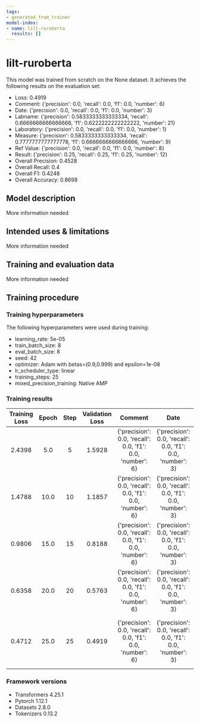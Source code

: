 ```yaml
---
tags:
- generated_from_trainer
model-index:
- name: lilt-ruroberta
  results: []
---
```


<!-- This model card has been generated automatically according to the information the Trainer had access to. You
should probably proofread and complete it, then remove this comment. -->

# lilt-ruroberta

This model was trained from scratch on the None dataset.
It achieves the following results on the evaluation set:
- Loss: 0.4919
- Comment: {'precision': 0.0, 'recall': 0.0, 'f1': 0.0, 'number': 6}
- Date: {'precision': 0.0, 'recall': 0.0, 'f1': 0.0, 'number': 3}
- Labname: {'precision': 0.5833333333333334, 'recall': 0.6666666666666666, 'f1': 0.6222222222222222, 'number': 21}
- Laboratory: {'precision': 0.0, 'recall': 0.0, 'f1': 0.0, 'number': 1}
- Measure: {'precision': 0.5833333333333334, 'recall': 0.7777777777777778, 'f1': 0.6666666666666666, 'number': 9}
- Ref Value: {'precision': 0.0, 'recall': 0.0, 'f1': 0.0, 'number': 8}
- Result: {'precision': 0.25, 'recall': 0.25, 'f1': 0.25, 'number': 12}
- Overall Precision: 0.4528
- Overall Recall: 0.4
- Overall F1: 0.4248
- Overall Accuracy: 0.8698

## Model description

More information needed

## Intended uses & limitations

More information needed

## Training and evaluation data

More information needed

## Training procedure

### Training hyperparameters

The following hyperparameters were used during training:
- learning_rate: 5e-05
- train_batch_size: 8
- eval_batch_size: 8
- seed: 42
- optimizer: Adam with betas=(0.9,0.999) and epsilon=1e-08
- lr_scheduler_type: linear
- training_steps: 25
- mixed_precision_training: Native AMP

### Training results

| Training Loss | Epoch | Step | Validation Loss | Comment                                                   | Date                                                      | Labname                                                                                                 | Laboratory                                                | Measure                                                                                                | Ref Value                                                 | Result                                                                                     | Overall Precision | Overall Recall | Overall F1 | Overall Accuracy |
|:-------------:|:-----:|:----:|:---------------:|:---------------------------------------------------------:|:---------------------------------------------------------:|:-------------------------------------------------------------------------------------------------------:|:---------------------------------------------------------:|:------------------------------------------------------------------------------------------------------:|:---------------------------------------------------------:|:------------------------------------------------------------------------------------------:|:-----------------:|:--------------:|:----------:|:----------------:|
| 2.4398        | 5.0   | 5    | 1.5928          | {'precision': 0.0, 'recall': 0.0, 'f1': 0.0, 'number': 6} | {'precision': 0.0, 'recall': 0.0, 'f1': 0.0, 'number': 3} | {'precision': 0.0, 'recall': 0.0, 'f1': 0.0, 'number': 21}                                              | {'precision': 0.0, 'recall': 0.0, 'f1': 0.0, 'number': 1} | {'precision': 0.0, 'recall': 0.0, 'f1': 0.0, 'number': 9}                                              | {'precision': 0.0, 'recall': 0.0, 'f1': 0.0, 'number': 8} | {'precision': 0.0, 'recall': 0.0, 'f1': 0.0, 'number': 12}                                 | 0.0               | 0.0            | 0.0        | 0.5850           |
| 1.4788        | 10.0  | 10   | 1.1857          | {'precision': 0.0, 'recall': 0.0, 'f1': 0.0, 'number': 6} | {'precision': 0.0, 'recall': 0.0, 'f1': 0.0, 'number': 3} | {'precision': 0.0, 'recall': 0.0, 'f1': 0.0, 'number': 21}                                              | {'precision': 0.0, 'recall': 0.0, 'f1': 0.0, 'number': 1} | {'precision': 0.0, 'recall': 0.0, 'f1': 0.0, 'number': 9}                                              | {'precision': 0.0, 'recall': 0.0, 'f1': 0.0, 'number': 8} | {'precision': 0.0, 'recall': 0.0, 'f1': 0.0, 'number': 12}                                 | 0.0               | 0.0            | 0.0        | 0.6512           |
| 0.9806        | 15.0  | 15   | 0.8188          | {'precision': 0.0, 'recall': 0.0, 'f1': 0.0, 'number': 6} | {'precision': 0.0, 'recall': 0.0, 'f1': 0.0, 'number': 3} | {'precision': 0.21875, 'recall': 0.3333333333333333, 'f1': 0.2641509433962264, 'number': 21}            | {'precision': 0.0, 'recall': 0.0, 'f1': 0.0, 'number': 1} | {'precision': 0.5, 'recall': 0.1111111111111111, 'f1': 0.1818181818181818, 'number': 9}                | {'precision': 0.0, 'recall': 0.0, 'f1': 0.0, 'number': 8} | {'precision': 0.0, 'recall': 0.0, 'f1': 0.0, 'number': 12}                                 | 0.1667            | 0.1333         | 0.1481     | 0.7660           |
| 0.6358        | 20.0  | 20   | 0.5763          | {'precision': 0.0, 'recall': 0.0, 'f1': 0.0, 'number': 6} | {'precision': 0.0, 'recall': 0.0, 'f1': 0.0, 'number': 3} | {'precision': 0.41935483870967744, 'recall': 0.6190476190476191, 'f1': 0.5, 'number': 21}               | {'precision': 0.0, 'recall': 0.0, 'f1': 0.0, 'number': 1} | {'precision': 0.7, 'recall': 0.7777777777777778, 'f1': 0.7368421052631577, 'number': 9}                | {'precision': 0.0, 'recall': 0.0, 'f1': 0.0, 'number': 8} | {'precision': 0.42857142857142855, 'recall': 0.25, 'f1': 0.3157894736842105, 'number': 12} | 0.4182            | 0.3833         | 0.4        | 0.8675           |
| 0.4712        | 25.0  | 25   | 0.4919          | {'precision': 0.0, 'recall': 0.0, 'f1': 0.0, 'number': 6} | {'precision': 0.0, 'recall': 0.0, 'f1': 0.0, 'number': 3} | {'precision': 0.5833333333333334, 'recall': 0.6666666666666666, 'f1': 0.6222222222222222, 'number': 21} | {'precision': 0.0, 'recall': 0.0, 'f1': 0.0, 'number': 1} | {'precision': 0.5833333333333334, 'recall': 0.7777777777777778, 'f1': 0.6666666666666666, 'number': 9} | {'precision': 0.0, 'recall': 0.0, 'f1': 0.0, 'number': 8} | {'precision': 0.25, 'recall': 0.25, 'f1': 0.25, 'number': 12}                              | 0.4528            | 0.4            | 0.4248     | 0.8698           |


### Framework versions

- Transformers 4.25.1
- Pytorch 1.12.1
- Datasets 2.8.0
- Tokenizers 0.13.2
